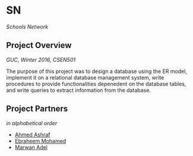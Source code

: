 # SN
*Schools Network*

## Project Overview
*GUC, Winter 2016, CSEN501*

The purpose of this project was to design a database using the ER model, implement it on a relational database management system,  write procedures to provide functionalities depenedent on the database tables, and write queries to extract information from the database.
 
## Project Partners
*in alphabetical order*

* [Ahmed Ashraf](https://github.com/ahmedElqutb)
* [Ebraheem Mohamed](https://github.com/Ebraheem1)
* [Marwan Adel](https://github.com/marwanadel)